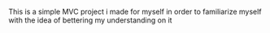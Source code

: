This is a simple MVC project i made for myself in order to familiarize myself with the idea of bettering my understanding on it